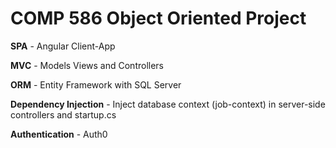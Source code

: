 # COMP 586 Object Oriented Project

**SPA** - Angular Client-App

**MVC** - Models Views and Controllers

**ORM** - Entity Framework with SQL Server

**Dependency Injection** - Inject database context (job-context) in server-side controllers and startup.cs

**Authentication** - Auth0
